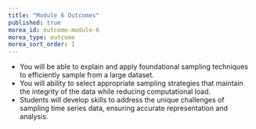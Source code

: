 ```yaml
---
title: "Module 6 Outcomes"
published: true
morea_id: outcome-module-6
morea_type: outcome
morea_sort_order: 1
---
```


* You will be able to explain and apply foundational sampling techniques to efficiently sample from a large dataset.
* You will  ability to select appropriate sampling strategies that maintain the integrity of the data while reducing computational load.
* Students will develop skills to address the unique challenges of sampling time series data, ensuring accurate representation and analysis.  
